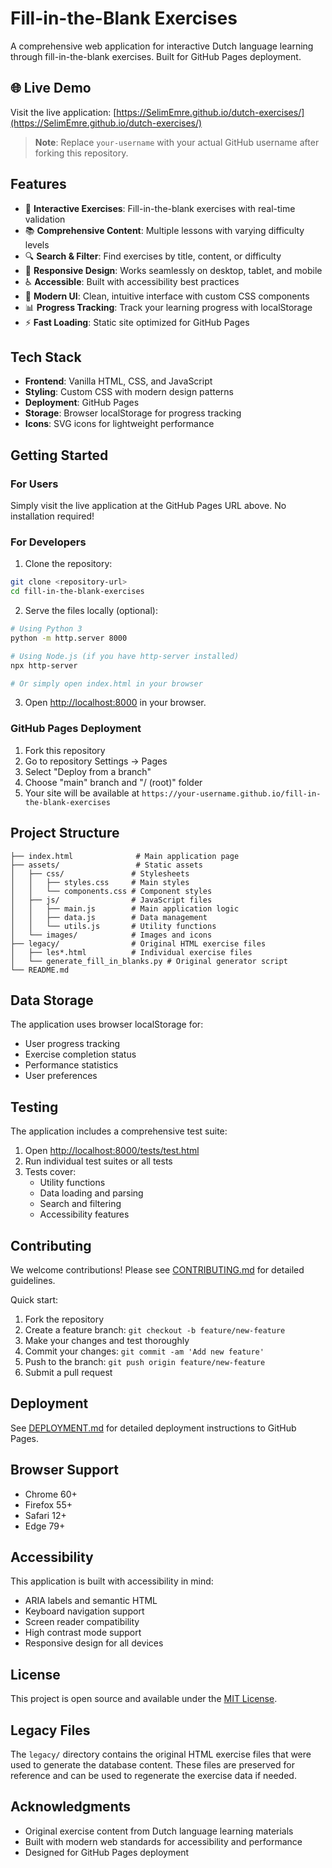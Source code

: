 # Fill-in-the-Blank Exercises

A comprehensive web application for interactive Dutch language learning through fill-in-the-blank exercises. Built for GitHub Pages deployment.

## 🌐 Live Demo

Visit the live application: [https://SelimEmre.github.io/dutch-exercises/](https://SelimEmre.github.io/dutch-exercises/)

> **Note**: Replace `your-username` with your actual GitHub username after forking this repository.

## Features

- 🎯 **Interactive Exercises**: Fill-in-the-blank exercises with real-time validation
- 📚 **Comprehensive Content**: Multiple lessons with varying difficulty levels
- 🔍 **Search & Filter**: Find exercises by title, content, or difficulty
- 📱 **Responsive Design**: Works seamlessly on desktop, tablet, and mobile
- ♿ **Accessible**: Built with accessibility best practices
- 🎨 **Modern UI**: Clean, intuitive interface with custom CSS components
- 📊 **Progress Tracking**: Track your learning progress with localStorage
- ⚡ **Fast Loading**: Static site optimized for GitHub Pages

## Tech Stack

- **Frontend**: Vanilla HTML, CSS, and JavaScript
- **Styling**: Custom CSS with modern design patterns
- **Deployment**: GitHub Pages
- **Storage**: Browser localStorage for progress tracking
- **Icons**: SVG icons for lightweight performance

## Getting Started

### For Users

Simply visit the live application at the GitHub Pages URL above. No installation required!

### For Developers

1. Clone the repository:

```bash
git clone <repository-url>
cd fill-in-the-blank-exercises
```

2. Serve the files locally (optional):

```bash
# Using Python 3
python -m http.server 8000

# Using Node.js (if you have http-server installed)
npx http-server

# Or simply open index.html in your browser
```

3. Open [http://localhost:8000](http://localhost:8000) in your browser.

### GitHub Pages Deployment

1. Fork this repository
2. Go to repository Settings → Pages
3. Select "Deploy from a branch"
4. Choose "main" branch and "/ (root)" folder
5. Your site will be available at `https://your-username.github.io/fill-in-the-blank-exercises`

## Project Structure

```
├── index.html              # Main application page
├── assets/                 # Static assets
│   ├── css/               # Stylesheets
│   │   ├── styles.css     # Main styles
│   │   └── components.css # Component styles
│   ├── js/                # JavaScript files
│   │   ├── main.js        # Main application logic
│   │   ├── data.js        # Data management
│   │   └── utils.js       # Utility functions
│   └── images/            # Images and icons
├── legacy/                # Original HTML exercise files
│   ├── les*.html          # Individual exercise files
│   └── generate_fill_in_blanks.py # Original generator script
└── README.md
```

## Data Storage

The application uses browser localStorage for:

- User progress tracking
- Exercise completion status
- Performance statistics
- User preferences

## Testing

The application includes a comprehensive test suite:

1. Open [http://localhost:8000/tests/test.html](http://localhost:8000/tests/test.html)
2. Run individual test suites or all tests
3. Tests cover:
   - Utility functions
   - Data loading and parsing
   - Search and filtering
   - Accessibility features

## Contributing

We welcome contributions! Please see [CONTRIBUTING.md](CONTRIBUTING.md) for detailed guidelines.

Quick start:

1. Fork the repository
2. Create a feature branch: `git checkout -b feature/new-feature`
3. Make your changes and test thoroughly
4. Commit your changes: `git commit -am 'Add new feature'`
5. Push to the branch: `git push origin feature/new-feature`
6. Submit a pull request

## Deployment

See [DEPLOYMENT.md](DEPLOYMENT.md) for detailed deployment instructions to GitHub Pages.

## Browser Support

- Chrome 60+
- Firefox 55+
- Safari 12+
- Edge 79+

## Accessibility

This application is built with accessibility in mind:

- ARIA labels and semantic HTML
- Keyboard navigation support
- Screen reader compatibility
- High contrast mode support
- Responsive design for all devices

## License

This project is open source and available under the [MIT License](LICENSE).

## Legacy Files

The `legacy/` directory contains the original HTML exercise files that were used to generate the database content. These files are preserved for reference and can be used to regenerate the exercise data if needed.

## Acknowledgments

- Original exercise content from Dutch language learning materials
- Built with modern web standards for accessibility and performance
- Designed for GitHub Pages deployment
